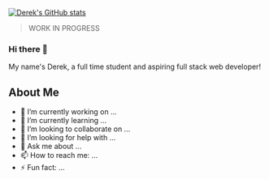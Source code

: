 [![Derek's GitHub stats](https://github-readme-stats.vercel.app/api?username=realDerekTan)](https://github.com/realDerekTan/github-readme-stats&theme=dark)

> WORK IN PROGRESS

### Hi there 👋

My name's Derek, a full time student and aspiring full stack web developer! 

## About Me

- 🔭 I’m currently working on ...
- 🌱 I’m currently learning ...
- 👯 I’m looking to collaborate on ...
- 🤔 I’m looking for help with ...
- 💬 Ask me about ...
- 📫 How to reach me: ...
- ⚡ Fun fact: ...
